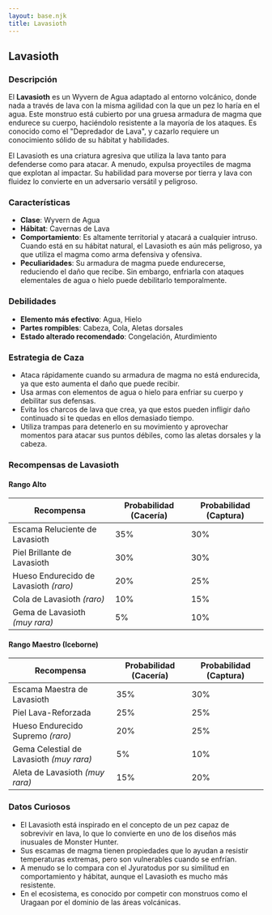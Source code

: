 ```yaml
---
layout: base.njk
title: Lavasioth
---
```

## Lavasioth

### Descripción
El **Lavasioth** es un Wyvern de Agua adaptado al entorno volcánico, donde nada a través de lava con la misma agilidad con la que un pez lo haría en el agua. Este monstruo está cubierto por una gruesa armadura de magma que endurece su cuerpo, haciéndolo resistente a la mayoría de los ataques. Es conocido como el "Depredador de Lava", y cazarlo requiere un conocimiento sólido de su hábitat y habilidades.

El Lavasioth es una criatura agresiva que utiliza la lava tanto para defenderse como para atacar. A menudo, expulsa proyectiles de magma que explotan al impactar. Su habilidad para moverse por tierra y lava con fluidez lo convierte en un adversario versátil y peligroso.

### Características
- **Clase**: Wyvern de Agua  
- **Hábitat**: Cavernas de Lava  
- **Comportamiento**: Es altamente territorial y atacará a cualquier intruso. Cuando está en su hábitat natural, el Lavasioth es aún más peligroso, ya que utiliza el magma como arma defensiva y ofensiva.  
- **Peculiaridades**: Su armadura de magma puede endurecerse, reduciendo el daño que recibe. Sin embargo, enfriarla con ataques elementales de agua o hielo puede debilitarlo temporalmente.

### Debilidades
- **Elemento más efectivo**: Agua, Hielo  
- **Partes rompibles**: Cabeza, Cola, Aletas dorsales  
- **Estado alterado recomendado**: Congelación, Aturdimiento

### Estrategia de Caza
- Ataca rápidamente cuando su armadura de magma no está endurecida, ya que esto aumenta el daño que puede recibir.  
- Usa armas con elementos de agua o hielo para enfriar su cuerpo y debilitar sus defensas.  
- Evita los charcos de lava que crea, ya que estos pueden infligir daño continuado si te quedas en ellos demasiado tiempo.  
- Utiliza trampas para detenerlo en su movimiento y aprovechar momentos para atacar sus puntos débiles, como las aletas dorsales y la cabeza.

### Recompensas de Lavasioth

#### **Rango Alto**
| Recompensa                           | Probabilidad (Cacería) | Probabilidad (Captura) |  
|--------------------------------------|------------------------|------------------------|  
| Escama Reluciente de Lavasioth       | 35%                    | 30%                    |  
| Piel Brillante de Lavasioth          | 30%                    | 30%                    |  
| Hueso Endurecido de Lavasioth *(raro)*| 20%                    | 25%                    |  
| Cola de Lavasioth *(raro)*           | 10%                    | 15%                    |  
| Gema de Lavasioth *(muy rara)*       | 5%                     | 10%                    |  

#### **Rango Maestro (Iceborne)**
| Recompensa                           | Probabilidad (Cacería) | Probabilidad (Captura) |  
|--------------------------------------|------------------------|------------------------|  
| Escama Maestra de Lavasioth          | 35%                    | 30%                    |  
| Piel Lava-Reforzada                  | 25%                    | 25%                    |  
| Hueso Endurecido Supremo *(raro)*     | 20%                    | 25%                    |  
| Gema Celestial de Lavasioth *(muy rara)* | 5%                  | 10%                    |  
| Aleta de Lavasioth *(muy rara)*      | 15%                    | 20%                    |  

### Datos Curiosos
- El Lavasioth está inspirado en el concepto de un pez capaz de sobrevivir en lava, lo que lo convierte en uno de los diseños más inusuales de Monster Hunter.  
- Sus escamas de magma tienen propiedades que lo ayudan a resistir temperaturas extremas, pero son vulnerables cuando se enfrían.  
- A menudo se lo compara con el Jyuratodus por su similitud en comportamiento y hábitat, aunque el Lavasioth es mucho más resistente.  
- En el ecosistema, es conocido por competir con monstruos como el Uragaan por el dominio de las áreas volcánicas.